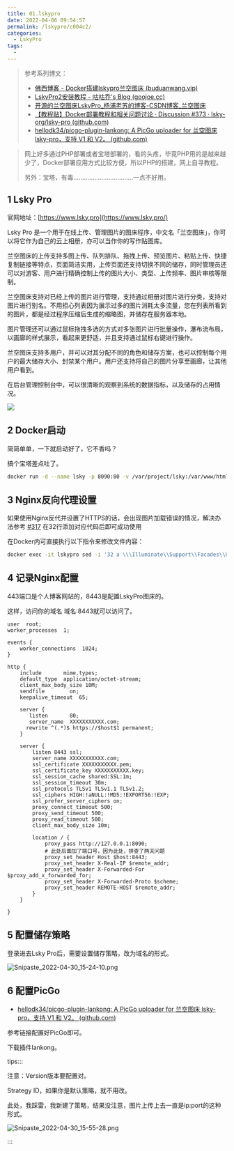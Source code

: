 ```yaml
---
title: 01.lskypro
date: 2022-04-06 09:54:57
permalink: /lskypro/c004c2/
categories: 
  - LskyPro
tags: 
  - 
---
```


> 参考系列博文：
>
> - [佛西博客 - Docker搭建lskypro兰空图床 (buduanwang.vip)](https://foxi.buduanwang.vip/linux/docker/323.html/)
> - [LskyPro2安装教程 - 咕咕乔's Blog (goojoe.cc)](https://goojoe.cc/115.html)
> - [开源的兰空图床LskyPro_杨浦老苏的博客-CSDN博客_兰空图床](https://blog.csdn.net/wbsu2004/article/details/118555096)
> - [【教程贴】Docker部署教程和相关问题讨论 · Discussion #373 · lsky-org/lsky-pro (github.com)](https://github.com/lsky-org/lsky-pro/discussions/373)
> - [hellodk34/picgo-plugin-lankong: A PicGo uploader for 兰空图床 lsky-pro，支持 V1 和 V2。 (github.com)](https://github.com/hellodk34/picgo-plugin-lankong)





> 网上好多通过PHP部署或者宝塔部署的，看的头疼，毕竟PHP用的是越来越少了，Docker部署应用方式比较方便，所以PHP的搭建，网上自寻教程。
>
> 另外：宝塔，有毒..................................一点不好用。

## 1 Lsky Pro

官网地址：[https://www.lsky.pro](https://www.lsky.pro/)

Lsky Pro 是一个用于在线上传、管理图片的图床程序，中文名「兰空图床」，你可以将它作为自己的云上相册，亦可以当作你的写作贴图库。

兰空图床的上传支持多图上传、队列排队、拖拽上传、预览图片、粘贴上传、快捷复制链接等特点，页面简洁实用，上传页面还支持切换不同的储存，同时管理员还可以对游客、用户进行精确控制上传的图片大小、类型、上传频率、图片审核等限制。



兰空图床支持对已经上传的图片进行管理，支持通过相册对图片进行分类，支持对图片进行别名。不用担心列表因为展示过多的图片消耗太多流量，您在列表所看到的图片，都是经过程序压缩后生成的缩略图，并储存在服务器本地。

图片管理还可以通过鼠标拖拽多选的方式对多张图片进行批量操作，瀑布流布局，以画廊的样式展示，看起来更舒适，并且支持通过鼠标右键进行操作。



兰空图床支持多用户，并可以对其分配不同的角色和储存方案，也可以控制每个用户的最大储存大小、封禁某个用户。用户还支持将自己的图片分享至画廊，让其他用户看到。



在后台管理控制台中，可以很清晰的观察到系统的数据指标，以及储存的占用情况。

![](https://www.lsky.pro/assets/preview-4.png)





## 2 Docker启动

简简单单，一下就启动好了，它不香吗？

搞个宝塔差点吐了。

```bash
docker run -d --name lsky -p 8090:80 -v /var/project/lsky:/var/www/html halcyonazure/lsky-pro-docker:latest
```

## 3 Nginx反向代理设置

如果使用Nginx反代并设置了HTTPS的话，会出现图片加载错误的情况，解决办法参考 [#317](https://github.com/lsky-org/lsky-pro/issues/317) 在32行添加对应代码后即可成功使用

在Docker内可直接执行以下指令来修改文件内容：

```bash
docker exec -it lskypro sed -i '32 a \\\Illuminate\\Support\\Facades\\URL::forceScheme('"'"'https'"'"');' /var/www/html/app/Providers/AppServiceProvider.php
```

## 4 记录Nginx配置

443端口是个人博客网站的，8443是配置LskyPro图床的。

这样，访问你的域名  域名:8443就可以访问了。

```
user  root;
worker_processes  1;

events {
    worker_connections  1024;
}

http {
    include       mime.types;
    default_type  application/octet-stream;
    client_max_body_size 10M;
    sendfile        on;
    keepalive_timeout  65;

    server {
       listen       80;
       server_name  XXXXXXXXXXX.com;
      rewrite ^(.*)$ https://$host$1 permanent;
    }
	
    server {
        listen 8443 ssl;
        server_name XXXXXXXXXXX.com;
        ssl_certificate XXXXXXXXXXX.pem; 
        ssl_certificate_key XXXXXXXXXXX.key; 
        ssl_session_cache shared:SSL:1m;
        ssl_session_timeout 30m;
        ssl_protocols TLSv1 TLSv1.1 TLSv1.2;
        ssl_ciphers HIGH:!aNULL:!MD5:!EXPORT56:!EXP;
        ssl_prefer_server_ciphers on;
        proxy_connect_timeout 500;
        proxy_send_timeout 500;
        proxy_read_timeout 500;
        client_max_body_size 10m;

        location / {
            proxy_pass http://127.0.0.1:8090;
            # 此处后面加了端口号，因为此处，排查了两天问题
            proxy_set_header Host $host:8443;
            proxy_set_header X-Real-IP $remote_addr;
            proxy_set_header X-Forwarded-For $proxy_add_x_forwarded_for;
            proxy_set_header X-Forwarded-Proto $scheme;
            proxy_set_header REMOTE-HOST $remote_addr;
        }
    }

}
```

## 5 配置储存策略

登录进去Lsky Pro后，需要设置储存策略，改为域名的形式。

![Snipaste_2022-04-30_15-24-10.png](https://www.lovebetterworld.com:8443/uploads/2022/04/30/626ce50131693.png)

## 6 配置PicGo

- [hellodk34/picgo-plugin-lankong: A PicGo uploader for 兰空图床 lsky-pro，支持 V1 和 V2。 (github.com)](https://github.com/hellodk34/picgo-plugin-lankong)

参考链接配置好PicGo即可。

下载插件lankong。

tips:::

注意：Version版本要配置对。

Strategy ID，如果你是默认策略，就不用改。

此处，我踩雷，我新建了策略，结果没注意，图片上传上去一直是ip:port的这种形式。

![Snipaste_2022-04-30_15-55-28.png](https://www.lovebetterworld.com:8443/uploads/2022/04/30/626cec645f45e.png)

:::

